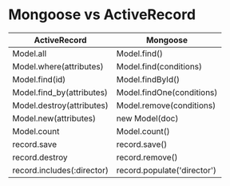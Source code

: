 # Mongoose vs ActiveRecord

| ActiveRecord | Mongoose |
---------------|----------|
| Model.all | Model.find() |
| Model.where(attributes) | Model.find(conditions) |
| Model.find(id) | Model.findById() |
| Model.find_by(attributes) | Model.findOne(conditions) |
| Model.destroy(attributes) | Model.remove(conditions) |
| Model.new(attributes) | new Model(doc) |
| Model.count | Model.count() |
| record.save | record.save() |
| record.destroy | record.remove() |
| record.includes(:director) | record.populate('director') |